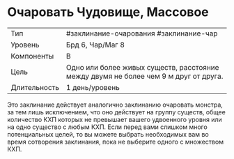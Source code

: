 # Очаровать Чудовище, Массовое

|              |                                                                                      |
| ------------ | ------------------------------------------------------------------------------------ |
| Тип          | #заклинание-очарования #заклинание-чар                                               | 
| Уровень      | Брд 6, Чар/Маг 8                                                                     |
| Компоненты   | В                                                                                    |
| Цель         | Одно или более живых существ, расстояние между двумя не более чем 9 м друг от друга. |
| Длительность | 1 день/уровень                                                                       |

 Это заклинание действует аналогично заклинанию очаровать монстра, за тем лишь исключением, что оно действует на группу существ, общее количество КХП которых не превышает вашего удвоенного уровня или на одно существо с любым КХП. Если перед вами слишком много потенциальных целей, то вы можете выбрать необходимых вам во время сотворения заклинания, пока не выберите одного с множеством КХП.
